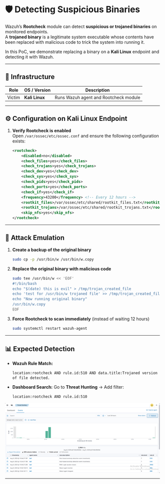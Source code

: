 
# 🛡️ Detecting Suspicious Binaries

Wazuh’s **Rootcheck** module can detect **suspicious or trojaned binaries** on monitored endpoints.  
A **trojaned binary** is a legitimate system executable whose contents have been replaced with malicious code to trick the system into running it.

In this PoC, we demonstrate replacing a binary on a **Kali Linux** endpoint and detecting it with Wazuh.

---

## 📡 Infrastructure

| Role       | OS / Version     | Description |
|------------|------------------|-------------|
| Victim     | **Kali Linux**    | Runs Wazuh agent and Rootcheck module |

---

## ⚙️ Configuration on Kali Linux Endpoint

1. **Verify Rootcheck is enabled**  
   Open `/var/ossec/etc/ossec.conf` and ensure the following configuration exists:
   ```xml
   <rootcheck>
       <disabled>no</disabled>
       <check_files>yes</check_files>
       <check_trojans>yes</check_trojans>
       <check_dev>yes</check_dev>
       <check_sys>yes</check_sys>
       <check_pids>yes</check_pids>
       <check_ports>yes</check_ports>
       <check_if>yes</check_if>
       <frequency>43200</frequency> <!-- Every 12 hours -->
       <rootkit_files>/var/ossec/etc/shared/rootkit_files.txt</rootkit_files>
       <rootkit_trojans>/var/ossec/etc/shared/rootkit_trojans.txt</rootkit_trojans>
       <skip_nfs>yes</skip_nfs>
   </rootcheck>

---

## 🚀 Attack Emulation

1. **Create a backup of the original binary**

   ```bash
   sudo cp -p /usr/bin/w /usr/bin/w.copy
   ```

2. **Replace the original binary with malicious code**

   ```bash
   sudo tee /usr/bin/w << 'EOF'
   #!/bin/bash
   echo "$(date) this is evil" > /tmp/trojan_created_file
   echo 'test for /usr/bin/w trojaned file' >> /tmp/trojan_created_file
   echo "Now running original binary"
   /usr/bin/w.copy
   EOF
   ```

3. **Force Rootcheck to scan immediately** (instead of waiting 12 hours)

   ```bash
   sudo systemctl restart wazuh-agent
   ```

---

## 📊 Expected Detection

* **Wazuh Rule Match:**

  ```
  location:rootcheck AND rule.id:510 AND data.title:Trojaned version of file detected.
  ```

* **Dashboard Search:**
  Go to **Threat Hunting** → Add filter:

  ```
  location:rootcheck AND rule.id:510
  ```

![Alt Text](assets/Figure9.png)

---

